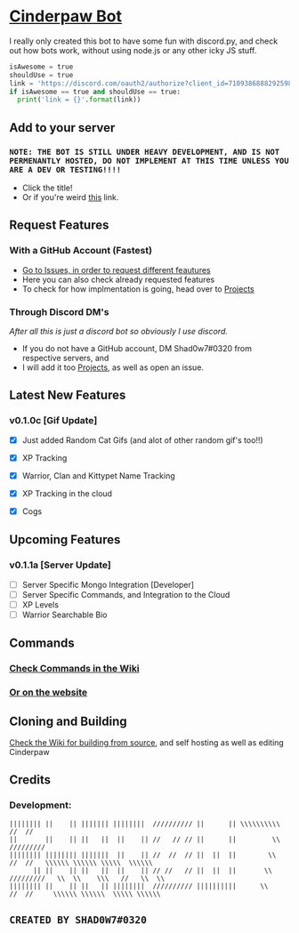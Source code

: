 # [Cinderpaw Bot](https://www.youtube.com/watch?v=dQw4w9WgXcQ)

I really only created this bot to have some fun with discord.py, and check out how bots work, without using node.js or any other icky JS stuff.

```python
isAwesome = true
shouldUse = true
link = 'https://discord.com/oauth2/authorize?client_id=710938688829259886&permissions=8&scope=bot'
if isAwesome == true and shouldUse == true:
  print('link = {}'.format(link))
```

## Add to your server
### `NOTE: THE BOT IS STILL UNDER HEAVY DEVELOPMENT, AND IS NOT PERMENANTLY HOSTED, DO NOT IMPLEMENT AT THIS TIME UNLESS YOU ARE A DEV OR TESTING!!!!`
* Click the title!
* Or if you're weird [this](https://discord.com/oauth2/authorize?client_id=710938688829259886&permissions=8&scope=bot) link.

## Request Features

### With a GitHub Account (Fastest)
* [Go to Issues, in order to request different feautures](https://github.com/Shad0w7/Cinderpaw-Bot/issues/1) 
* Here you can also check already requested features
* To check for how implmentation is going, head over to [Projects](https://github.com/Shad0w7/Cinderpaw-Bot/projects/1)

### Through Discord DM's

*After all this is just a discord bot so obviously I use discord.*

* If you do not have a GitHub account, DM Shad0w7#0320 from respective servers, and 
* I will add it too [Projects](https://github.com/Shad0w7/Cinderpaw-Bot/projects/1), as well as open an issue.

## Latest New Features

### v0.1.0c [Gif Update]
* [x] Just added Random Cat Gifs (and alot of other random gif's too!!)
* [x] XP Tracking
* [x] Warrior, Clan and Kittypet Name Tracking
* [x] XP Tracking in the cloud
* [x] Cogs


## Upcoming Features

### v0.1.1a [Server Update]
* [ ] Server Specific Mongo Integration  [Developer]
* [ ] Server Specific Commands, and Integration to the Cloud
* [ ] XP Levels
* [ ] Warrior Searchable Bio

## Commands

### [Check Commands in the Wiki](https://github.com/Shad0w7/Cinderpaw-Bot/wiki/Commands)

### [Or on the website](https://shad0w7.github.io/Cinderpaw-Bot/commands)

## Cloning and Building

[Check the Wiki for building from source](https://github.com/Shad0w7/Cinderpaw-Bot/wiki/Using-Cinderpaw-Yourself), and self hosting as well as editing Cinderpaw

## Credits

### Development: 
```
|||||||| ||    || ||||||| ||||||||  ////////// ||      || \\\\\\\\\\       //  //
||       ||    || ||   ||  ||    || //   // // ||      ||         \\    /////////
|||||||| |||||||| |||||||  ||    || //  //  // ||  ||  ||        \\      //  //   \\\\\\ \\\\\\ \\\\\  \\\\\\
      || ||    || ||   ||  ||    || // //   // ||  ||  ||       \\    /////////   \\  \\    \\\   //   \\  \\
|||||||| ||    || ||   || ||||||||  ////////// ||||||||||      \\      //  //     \\\\\\ \\\\\\  \\\\\ \\\\\\
```

## `CREATED BY SHAD0W7#0320`
